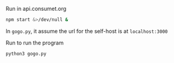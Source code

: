 Run in api.consumet.org
```bash
npm start &>/dev/null &
```

In `gogo.py`, it assume the url for the self-host is at `localhost:3000`

Run to run the program
```bash
python3 gogo.py
```
